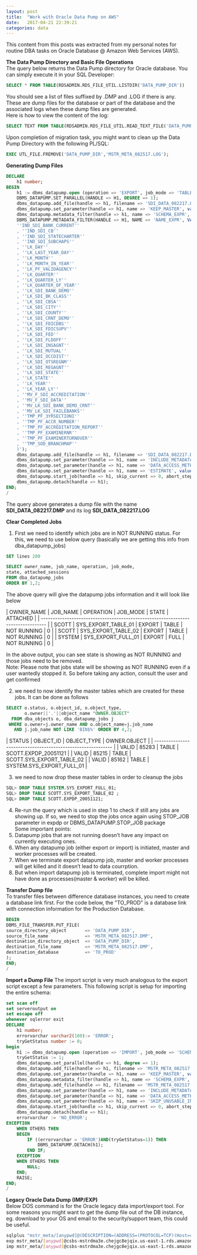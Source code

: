 ```yaml
---
layout: post
title:  "Work with Oracle Data Pump on AWS"
date:   2017-04-21 22:39:21
categories: data
---
```


This content from this posts was extracted from my personal notes for routine DBA tasks on Oracle Database @ Amazon Web Services (AWS).


**The Data Pump Directory and Basic File Operations**  
The query below returns the Data Pump directory for Oracle database. You can simply execute it in your SQL Developer:  
```sql
SELECT * FROM TABLE(RDSADMIN.RDS_FILE_UTIL.LISTDIR('DATA_PUMP_DIR'))
```

You should see a list of files suffixed by .DMP and .LOG if there is any. These are dump files for the database or part of the database and the associated logs when these dump files are generated.  
Here is how to view the content of the log:  
```sql
SELECT TEXT FROM TABLE(RDSADMIN.RDS_FILE_UTIL.READ_TEXT_FILE('DATA_PUMP_DIR','MSTR_META_082517.LOG'));
```

Upon completion of migration task, you might want to clean up the Data Pump Directory with the following PL/SQL:  
```sql
EXEC UTL_FILE.FREMOVE('DATA_PUMP_DIR','MSTR_META_082517.LOG');
```

**Generating Dump Files**
```sql
DECLARE
    h1 number;
BEGIN
    h1 := dbms_datapump.open (operation => 'EXPORT', job_mode => 'TABLE', job_name => 'SDI_DATA_082217'); 
    DBMS_DATAPUMP.SET_PARALLEL(HANDLE => H1, DEGREE => 1); 
    dbms_datapump.add_file(handle => h1, filename => 'SDI_DATA_082217.LOG', directory => 'DATA_PUMP_DIR', filetype => 3, reusefile => 1);
    dbms_datapump.set_parameter(handle => h1, name => 'KEEP_MASTER', value => 1); 
    dbms_datapump.metadata_filter(handle => h1, name => 'SCHEMA_EXPR', value => 'IN(''DM_MDS'')'); 
    DBMS_DATAPUMP.METADATA_FILTER(HANDLE => H1, NAME => 'NAME_EXPR', VALUE => 'IN(
    ''IND_SDI_BANK_CURRENT''
    , ''IND_SDI_CB''
    , ''IND_SDI_STATECHARTER''
    , ''IND_SDI_SUBCHAPS''
    , ''LK_DAY''
    , ''LK_LAST_YEAR_DAY''
    , ''LK_MONTH''
    , ''LK_MONTH_IN_YEAR''
    , ''LK_PF_VALIDAGENCY''
    , ''LK_QUARTER''
    , ''LK_QUARTER_LY''
    , ''LK_QUARTER_OF_YEAR''
    , ''LK_SDI_BANK_DEMO''
    , ''LK_SDI_BK_CLASS''
    , ''LK_SDI_CBSA''
    , ''LK_SDI_CITY''
    , ''LK_SDI_COUNTY''
    , ''LK_SDI_CRNT_DEMO''
    , ''LK_SDI_FDICDBS''
    , ''LK_SDI_FDICSUPV''
    , ''LK_SDI_FED''
    , ''LK_SDI_FLDOFF''
    , ''LK_SDI_INSAGNT''
    , ''LK_SDI_MUTUAL''
    , ''LK_SDI_OCCDIST''
    , ''LK_SDI_OTSREGNM''
    , ''LK_SDI_REGAGNT''
    , ''LK_SDI_STATE''
    , ''LK_STATE''
    , ''LK_YEAR''
    , ''LK_YEAR_LY''
    , ''MV_F_SDI_ACCREDITATION''
    , ''MV_F_SDI_DATA''
    , ''MV_LK_SDI_BANK_DEMO_CRNT''
    , ''MV_LK_SDI_FAILEBANKS''
    , ''TMP_PF_3YRSECTIONI''
    , ''TMP_PF_ACCR_NUMBER''
    , ''TMP_PF_ACCREDITATION_REPORT''
    , ''TMP_PF_EXAMINERNR''
    , ''TMP_PF_EXAMINERTURNOVER''
    , ''TMP_SOD_BRANCHMAP''
    )'); 
    dbms_datapump.add_file(handle => h1, filename => 'SDI_DATA_082217.DMP', directory => 'DATA_PUMP_DIR', filetype => 1, reusefile => 1); 
    dbms_datapump.set_parameter(handle => h1, name => 'INCLUDE_METADATA', value => 1); 
    dbms_datapump.set_parameter(handle => h1, name => 'DATA_ACCESS_METHOD', value => 'AUTOMATIC'); 
    dbms_datapump.set_parameter(handle => h1, name => 'ESTIMATE', value => 'BLOCKS'); 
    dbms_datapump.start_job(handle => h1, skip_current => 0, abort_step => 0); 
    dbms_datapump.detach(handle => h1); 
END;
/
```  
The query above generates a dump file with the name **SDI_DATA_082217.DMP** and its log **SDI_DATA_082217.LOG**

**Clear Completed Jobs**

1. First we need to identify which jobs are in NOT RUNNING status. For this, we need to use below query (basically we are getting this info from dba_datapump_jobs)  
```sql  
SET lines 200

SELECT owner_name, job_name, operation, job_mode,
state, attached_sessions
FROM dba_datapump_jobs
ORDER BY 1,2;
```  

The above query will give the datapump jobs information and it will look like below  

| OWNER_NAME | JOB_NAME            | OPERATION | JOB_MODE | STATE       | ATTACHED |
| -------------------------------------------------------------------------------- |
| SCOTT      | SYS_EXPORT_TABLE_01 | EXPORT    | TABLE    | NOT RUNNING | 0        |
| SCOTT      | SYS_EXPORT_TABLE_02 | EXPORT    | TABLE    | NOT RUNNING | 0        |
| SYSTEM     | SYS_EXPORT_FULL_01  | EXPORT    | FULL     | NOT RUNNING | 0        |

In the above output, you can see state is showing as NOT RUNNING and those jobs need to be removed.  
Note: Please note that jobs state will be showing as NOT RUNNING even if a user wantedly stopped it. So before taking any action, consult the user and get confirmed

2. we need to now identify the master tables which are created for these jobs. It can be done as follows

```sql  
SELECT o.status, o.object_id, o.object_type,
       o.owner||'.'||object_name "OWNER.OBJECT"
  FROM dba_objects o, dba_datapump_jobs j
 WHERE o.owner=j.owner_name AND o.object_name=j.job_name
   AND j.job_name NOT LIKE 'BIN$%' ORDER BY 4,2;  
```  

| STATUS | OBJECT_ID | OBJECT_TYPE | OWNER.OBJECT              |
| ------------------------------------------------------------ |
| VALID  | 85283     | TABLE       | SCOTT.EXPDP_20051121      |
| VALID  | 85215     | TABLE       | SCOTT.SYS_EXPORT_TABLE_02 |
| VALID  | 85162     | TABLE       | SYSTEM.SYS_EXPORT_FULL_01 |

3. we need to now drop these master tables in order to cleanup the jobs  
```sql  
SQL> DROP TABLE SYSTEM.SYS_EXPORT_FULL_01;
SQL> DROP TABLE SCOTT.SYS_EXPORT_TABLE_02 ;
SQL> DROP TABLE SCOTT.EXPDP_20051121;
```

4. Re-run the query which is used in step 1 to check if still any jobs are showing up. If so, we need to stop the jobs once again using STOP_JOB parameter in expdp or DBMS_DATAPUMP.STOP_JOB package  
Some important points:  
1. Datapump jobs that are not running doesn’t have any impact on currently executing ones.
2. When any datapump job (either export or import) is initiated, master and worker processes will be created.
3. When we terminate export datapump job, master and worker processes will get killed and it doesn’t lead to data courrption.
4. But when import datapump job is terminated, complete import might not have done as processes(master & worker)  will be killed.

**Transfer Dump file**  
To transfer files between difference database instances, you need to create a database link first. For the code below, the "TO_PROD" is a database link with connection information for the Production Database.  
```sql
BEGIN
DBMS_FILE_TRANSFER.PUT_FILE(
source_directory_object       => 'DATA_PUMP_DIR',
source_file_name              => 'MSTR_META_082517.DMP',
destination_directory_object  => 'DATA_PUMP_DIR',
destination_file_name         => 'MSTR_META_082517.DMP', 
destination_database          => 'TO_PROD' 
);
END;
/ 
```

**Import a Dump File**
The import script is very much analogous to the export script except a few parameters. This following script is setup for importing the entire schema:  
```sql
set scan off
set serveroutput on
set escape off
whenever sqlerror exit 
DECLARE
    h1 number;
    errorvarchar varchar2(100):= 'ERROR';
    tryGetStatus number := 0;
begin
    h1 := dbms_datapump.open (operation => 'IMPORT', job_mode => 'SCHEMA', job_name => NULL, version => 'COMPATIBLE'); 
    tryGetStatus := 1;
    dbms_datapump.set_parallel(handle => h1, degree => 1); 
    dbms_datapump.add_file(handle => h1, filename => 'MSTR_META_082517.LOG', directory => 'DATA_PUMP_DIR', filetype => 3); 
    dbms_datapump.set_parameter(handle => h1, name => 'KEEP_MASTER', value => 1); 
    dbms_datapump.metadata_filter(handle => h1, name => 'SCHEMA_EXPR', value => 'IN(''MSTR_PROD_MD'')'); 
    dbms_datapump.add_file(handle => h1, filename => 'MSTR_META_082517.DMP', directory => 'DATA_PUMP_DIR', filetype => 1); 
    dbms_datapump.set_parameter(handle => h1, name => 'INCLUDE_METADATA', value => 1); 
    dbms_datapump.set_parameter(handle => h1, name => 'DATA_ACCESS_METHOD', value => 'AUTOMATIC'); 
    dbms_datapump.set_parameter(handle => h1, name => 'SKIP_UNUSABLE_INDEXES', value => 0);
    dbms_datapump.start_job(handle => h1, skip_current => 0, abort_step => 0); 
    dbms_datapump.detach(handle => h1); 
    errorvarchar := 'NO_ERROR'; 
EXCEPTION
    WHEN OTHERS THEN
    BEGIN 
        IF ((errorvarchar = 'ERROR')AND(tryGetStatus=1)) THEN 
            DBMS_DATAPUMP.DETACH(h1);
        END IF;
    EXCEPTION 
    WHEN OTHERS THEN 
        NULL;
    END;
    RAISE;
END;
/
```

**Legacy Oracle Data Dump (IMP/EXP)**  
Below DOS command is for the Oracle legacy data import/export tool. For some reasons you might want to get the dump file out of the DB instance, eg. download to your OS and email to the security/support team, this could be useful.  
```bash
sqlplus "mstr_meta/[anypwd]@(DESCRIPTION=(ADDRESS=(PROTOCOL=TCP)(Host=csbs-mstrdma3e.chejgc8ejqix.us-east-1.rds.amazonaws.com)(Port=1521))(CONNECT_DATA=(SID=MSTRDM)))"
exp mstr_meta/[anypwd]@csbs-mstrdma3e.chejgc8ejqix.us-east-1.rds.amazonaws.com:1521/MSTRDM file=C:\Data\MSTR_META_170502.dmp log=C:\Data\MSTR_META_170502.log
imp mstr_meta/[anypwd]@csbs-mstrdma3e.chejgc8ejqix.us-east-1.rds.amazonaws.com:1521/MSTRDM file=C:\Data\CSBSMETA.dmp log=C:\Data\CSBSMETA_170502.log full=y commit=Y
```
